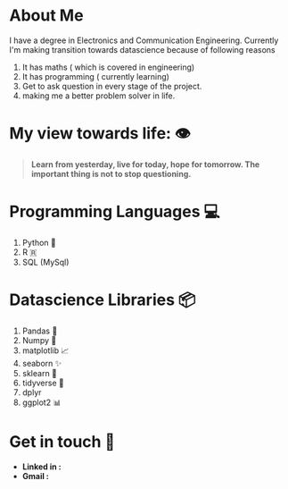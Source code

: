 # About Me
I have a degree in Electronics and Communication Engineering. Currently I'm making transition towards datascience because of following reasons 
  1. It has maths ( which is covered in engineering)
  2. It has programming ( currently learning)
  3. Get to ask question in every stage of the project.
  4. making me a better problem solver in life.
  
# My view towards life: 👁️
> <b>Learn from yesterday, live for today, hope for tomorrow. The important thing is not to stop questioning.</b>

# Programming Languages 💻
1. Python 🐍
2. R 🇷
3. SQL (MySql)
# Datascience Libraries 📦 
1. Pandas 🐼
2. Numpy 🧮
3. matplotlib 📈
4. seaborn  ✨
5. sklearn 🤖
6. tidyverse 🌟
7. dplyr
8. ggplot2 📊



# Get in touch 🤝
* <b>Linked in :</b> 
* <b>Gmail :</b>

